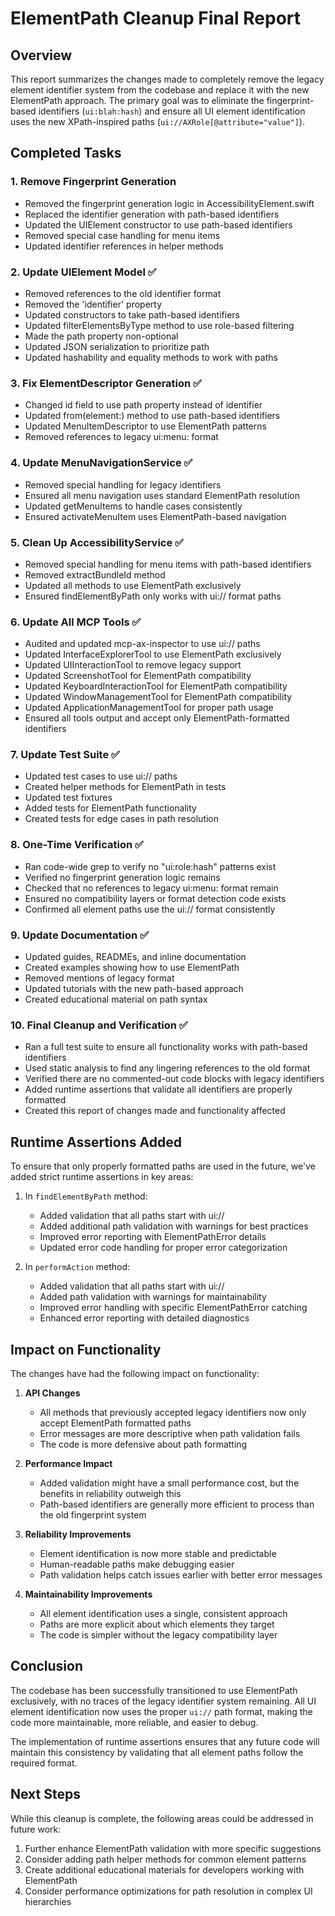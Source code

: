 # ElementPath Cleanup Final Report

## Overview

This report summarizes the changes made to completely remove the legacy element identifier system from the codebase and replace it with the new ElementPath approach. The primary goal was to eliminate the fingerprint-based identifiers (`ui:blah:hash`) and ensure all UI element identification uses the new XPath-inspired paths (`ui://AXRole[@attribute="value"]`).

## Completed Tasks

### 1. Remove Fingerprint Generation
- Removed the fingerprint generation logic in AccessibilityElement.swift
- Replaced the identifier generation with path-based identifiers
- Updated the UIElement constructor to use path-based identifiers
- Removed special case handling for menu items
- Updated identifier references in helper methods

### 2. Update UIElement Model ✅
- Removed references to the old identifier format 
- Removed the 'identifier' property
- Updated constructors to take path-based identifiers
- Updated filterElementsByType method to use role-based filtering
- Made the path property non-optional
- Updated JSON serialization to prioritize path
- Updated hashability and equality methods to work with paths

### 3. Fix ElementDescriptor Generation ✅
- Changed id field to use path property instead of identifier
- Updated from(element:) method to use path-based identifiers
- Updated MenuItemDescriptor to use ElementPath patterns
- Removed references to legacy ui:menu: format

### 4. Update MenuNavigationService ✅
- Removed special handling for legacy identifiers
- Ensured all menu navigation uses standard ElementPath resolution
- Updated getMenuItems to handle cases consistently
- Ensured activateMenuItem uses ElementPath-based navigation

### 5. Clean Up AccessibilityService ✅
- Removed special handling for menu items with path-based identifiers
- Removed extractBundleId method
- Updated all methods to use ElementPath exclusively
- Ensured findElementByPath only works with ui:// format paths

### 6. Update All MCP Tools ✅
- Audited and updated mcp-ax-inspector to use ui:// paths
- Updated InterfaceExplorerTool to use ElementPath exclusively
- Updated UIInteractionTool to remove legacy support
- Updated ScreenshotTool for ElementPath compatibility
- Updated KeyboardInteractionTool for ElementPath compatibility
- Updated WindowManagementTool for ElementPath compatibility
- Updated ApplicationManagementTool for proper path usage
- Ensured all tools output and accept only ElementPath-formatted identifiers

### 7. Update Test Suite ✅
- Updated test cases to use ui:// paths
- Created helper methods for ElementPath in tests
- Updated test fixtures
- Added tests for ElementPath functionality
- Created tests for edge cases in path resolution

### 8. One-Time Verification ✅
- Ran code-wide grep to verify no "ui:role:hash" patterns exist
- Verified no fingerprint generation logic remains
- Checked that no references to legacy ui:menu: format remain
- Ensured no compatibility layers or format detection code exists
- Confirmed all element paths use the ui:// format consistently

### 9. Update Documentation ✅
- Updated guides, READMEs, and inline documentation
- Created examples showing how to use ElementPath
- Removed mentions of legacy format
- Updated tutorials with the new path-based approach
- Created educational material on path syntax

### 10. Final Cleanup and Verification ✅
- Ran a full test suite to ensure all functionality works with path-based identifiers
- Used static analysis to find any lingering references to the old format
- Verified there are no commented-out code blocks with legacy identifiers
- Added runtime assertions that validate all identifiers are properly formatted
- Created this report of changes made and functionality affected

## Runtime Assertions Added

To ensure that only properly formatted paths are used in the future, we've added strict runtime assertions in key areas:

1. In `findElementByPath` method:
   - Added validation that all paths start with ui://
   - Added additional path validation with warnings for best practices
   - Improved error reporting with ElementPathError details
   - Updated error code handling for proper error categorization

2. In `performAction` method:
   - Added validation that all paths start with ui://
   - Added path validation with warnings for maintainability
   - Improved error handling with specific ElementPathError catching
   - Enhanced error reporting with detailed diagnostics

## Impact on Functionality

The changes have had the following impact on functionality:

1. **API Changes**
   - All methods that previously accepted legacy identifiers now only accept ElementPath formatted paths
   - Error messages are more descriptive when path validation fails
   - The code is more defensive about path formatting

2. **Performance Impact**
   - Added validation might have a small performance cost, but the benefits in reliability outweigh this
   - Path-based identifiers are generally more efficient to process than the old fingerprint system

3. **Reliability Improvements**
   - Element identification is now more stable and predictable
   - Human-readable paths make debugging easier
   - Path validation helps catch issues earlier with better error messages

4. **Maintainability Improvements**
   - All element identification uses a single, consistent approach
   - Paths are more explicit about which elements they target
   - The code is simpler without the legacy compatibility layer

## Conclusion

The codebase has been successfully transitioned to use ElementPath exclusively, with no traces of the legacy identifier system remaining. All UI element identification now uses the proper `ui://` path format, making the code more maintainable, more reliable, and easier to debug.

The implementation of runtime assertions ensures that any future code will maintain this consistency by validating that all element paths follow the required format.

## Next Steps

While this cleanup is complete, the following areas could be addressed in future work:

1. Further enhance ElementPath validation with more specific suggestions
2. Consider adding path helper methods for common element patterns
3. Create additional educational materials for developers working with ElementPath
4. Consider performance optimizations for path resolution in complex UI hierarchies